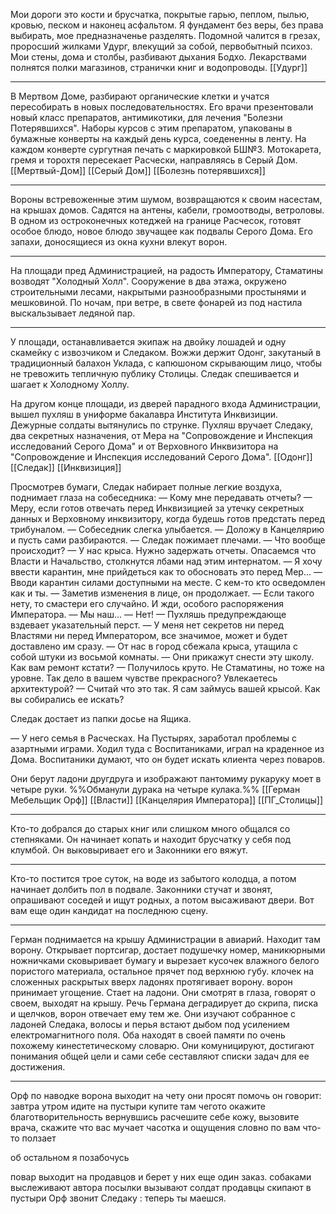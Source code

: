 
Мои дороги это кости и брусчатка, покрытые гарью, пеплом, пылью, кровью, песком и наконец асфальтом. Я фундамент без веры, без права выбирать, мое предназначенье разделять. Подомной чалится в грезах, проросший жилками Удург, влекущий за собой, первобытный психоз. Мои стены, дома и столбы, разбивают дыхания Бодхо. Лекарствами полнятся полки магазинов, странички книг и водопроводы.
[[Удург]] 
___
В Мертвом Доме, разбирают органические клетки и учатся пересобирать в новых последовательностях. Его врачи презентовали новый класс препаратов, антимикотики, для лечения "Болезни Потерявшихся". Наборы курсов с этим препаратом, упакованы в бумажные конверты на каждый день курса, соедененны в ленту. На каждом конверте сургутная печать с маркировкой БШ№3. Мотокарета, гремя и торохтя пересекает Расчески, направляясь в Серый Дом.
[[Мертвый-Дом]] [[Серый Дом]] [[Болезнь потерявшихся]]
___
Вороны встревоженные этим шумом, возвращаются к своим насестам, на крышах домов. Садятся на антены, кабели, громоотводы, ветроловы. В одном из остроконечных котеджей на границе Расчесок, готовят особое блюдо, новое блюдо звучащее как подвалы Серого Дома. Его запахи, доносящиеся из окна кухни влекут ворон.
___
На площади пред Администрацией, на радость Императору, Стаматины возводят "Холодный Холл". Сооружение в два этажа, окружено строительными лесами, накрытыми разнообразными простынями и мешковиной. По ночам, при ветре, в свете фонарей из под настила выскальзывает ледяной пар.
___
У площади, останавливается экипаж на двойку лошадей и одну скамейку с извозчиком и Следаком. Вожжи держит Одонг, закутаный в традиционный балахон Уклада, с капюшоном скрывающим лицо, чтобы не тревожить тепличную публику Столицы. Следак спешивается и шагает к Холодному Холлу. 

На другом конце площади, из дверей парадного входа Администрации, вышел пухляш в униформе бакалавра Института Инквизиции. Дежурные солдаты вытянулись по струнке. Пухляш вручает Следаку, два секретных назначения, от Мера на "Сопровождение и Инспекция исследований Серого Дома" и от Верховного Инквизитора на "Сопровождение и Инспекция исследований Серого Дома". 
[[Одонг]] [[Следак]] [[Инквизиция]] 

Просмотрев бумаги, Следак набирает полные легкие воздуха, поднимает глаза на собеседника:
— Кому мне передавать отчеты?
— Меру, если готов отвечать перед Инквизицией за утечку секретных данных и Верховному инквизитору, когда будешь готов предстать перед трибуналом. — Собеседник слегка улыбается.
— Доложу в Канцелярию и пусть сами разбираются. — Следак пожимает плечами. —  Что вообще происходит? 
— У нас крыса. Нужно задержать отчеты. Опасаемся что Власти и Начальство, столкнутся лбами над этим интернатом.
— Я хочу ввести карантин, мне прийдеться как то обосновать это перед Мер...
— Вводи карантин силами доступными на месте. С кем-то кто осведомлен как и ты. — Заметив изменения в лице, он продолжает. — Если такого нету, то смастери его случайно. И жди, особого распоряжения Императора.
— Мы наш...
— Нет! — Пухляшь предупреждающе вздевает указательный перст. — У меня нет секретов ни перед Властями ни перед Императором, все значимое, может и будет доставлено им сразу. 
— От нас в город сбежала крыса, утащила с собой штуки из восьмой комнаты.
— Они прикажут снести эту школу. Как вам ремонт кстати?
— Получилось круто. Не Стаматины, но тоже на уровне. Так дело в вашем чувстве прекрасного? Увлекаетесь архитектурой?
— Считай что это так. Я сам займусь вашей крысой. Как вы собирались ее искать?

Следак достает из папки досье на Ящика.

— У него семья в Расческах. На Пустырях, заработал проблемы с азартными играми. Ходил туда с Воспитаниками, играл на краденное из Дома. Воспитаники думают, что он будет искать клиента через поваров.

Они берут ладони другдруга и изображают пантомиму рукаруку моет в четыре руки. 
%%Обманули дурака на четыре кулака.%%
[[Герман Мебельщик Орф]] [[Власти]] [[Канцелярия Императора]] [[ПГ_Столицы]] 

_____
Кто-то добрался до старых книг или слишком много общался со степняками. Он начинает копать и находит брусчатку у себя под клумбой. Он выковыривает его и Законники его вяжут.
____
Кто-то постится трое суток, на воде из забытого колодца, а потом начинает долбить пол в подвале. Законники стучат и звонят, опрашивают соседей и ищут родных, а потом высаживают двери. Вот вам еще один кандидат на последнюю сцену.
___
Герман поднимается на крышу Администрации в авиарий. Находит там ворону. Открывает портсигар, достает подушечку номер, маникюрными ножничками сковыривает бумагу и вырезает кусочек влажного белого пористого материала, остальное прячет под верхнюю губу.  клочек на сложенных раскрытых вверх ладонях протягивает ворону. ворон принимает угощение. Стает на ладони. Они смотрят в глаза, говорят о своем, выходят на крышу. Речь Германа деградирует до скрипа, писка и щелчков, ворон отвечает ему тем же. Они изучают собранное с ладоней Следака, волосы и перья встают дыбом под усилением електромагнитного поля. Оба находят в своей памяти  по очень похожему кинестетическому словарю. Они комуницируют, достигают понимания общей цели и сами себе сеставляют списки задач для ее достижения.
___

Орф по наводке ворона выходит на чету 
они просят помочь
он говорит: завтра утром идите на пустыри купите там чегото окажите благотворительность 
вернувшись расчешите себе кожу, вызовите врача, скажите что вас мучает часотка и ощущения словно по вам что-то ползает

об остальном я позабочусь

повар выходит на продавцов и берет у них еще один заказ. собаками выслеживают автора посылки вызывают солдат 
продавцы скипают в пустыри
Орф звонит Следаку : теперь ты маешся.